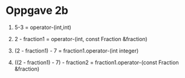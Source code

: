 # Oppgave 2b

1. 5-3 =  operator-(int,int)

2. 2 - fraction1 = operator-(int, const Fraction &fraction)

3. (2 - fraction1) - 7 = fraction1.operator-(int integer)

4. ((2 - fraction1) - 7) - fraction2 = fraction1.operator-(const Fraction &fraction)